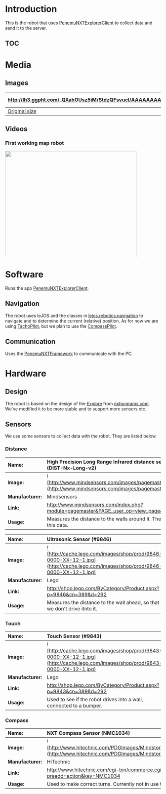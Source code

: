 # Introduction #

This is the robot that uses [PenemuNXTExplorerClient](http://code.google.com/p/penemunxt/source/browse/#svn/trunk/PenemuNXTExplorerClient) to collect data and send it to the server.

## TOC ##



# Media #

## Images ##

| http://lh3.ggpht.com/_QXahOUsz5iM/StdzQFsvucI/AAAAAAAAAWM/1RTp3DQ8BcE/s128/DSC04503.JPG | http://lh6.ggpht.com/_QXahOUsz5iM/StdzPhiQDzI/AAAAAAAAAWI/gPSo1k0jfzc/s128/DSC04502.JPG | http://lh6.ggpht.com/_QXahOUsz5iM/StdzQexF4OI/AAAAAAAAAWQ/iRS8gBqRLOg/s128/DSC04504.JPG | http://lh5.ggpht.com/_QXahOUsz5iM/StnN-BjD0aI/AAAAAAAAAYA/MyCncH5rTdI/s128/DSC04513.JPG |
|:----------------------------------------------------------------------------------------|:----------------------------------------------------------------------------------------|:----------------------------------------------------------------------------------------|:----------------------------------------------------------------------------------------|
| [Original size](http://lh3.ggpht.com/_QXahOUsz5iM/StdzQFsvucI/AAAAAAAAAWM/1RTp3DQ8BcE/s640/DSC04503.JPG) | [Original size](http://lh6.ggpht.com/_QXahOUsz5iM/StdzPhiQDzI/AAAAAAAAAWI/gPSo1k0jfzc/s640/DSC04502.JPG) | [Original size](http://lh6.ggpht.com/_QXahOUsz5iM/StdzQexF4OI/AAAAAAAAAWQ/iRS8gBqRLOg/DSC04504.JPG) | [Original size](http://lh5.ggpht.com/_QXahOUsz5iM/StnN-BjD0aI/AAAAAAAAAYA/MyCncH5rTdI/DSC04513.JPG) |

## Videos ##

### First working map robot ###
<a href='http://www.youtube.com/watch?feature=player_embedded&v=yf8brdukyRM' target='_blank'><img src='http://img.youtube.com/vi/yf8brdukyRM/0.jpg' width='425' height=344 /></a>

# Software #

Runs the app [PenemuNXTExplorerClient](http://code.google.com/p/penemunxt/source/browse/#svn/trunk/PenemuNXTExplorerClient).

## Navigation ##

The robot uses leJOS and the classes in [lejos.robotics.navigation](http://lejos.sourceforge.net/nxt/nxj/api/lejos/robotics/navigation/package-summary.html) to navigate and to determine the current (relative) position.
As for now we are using [TachoPilot](http://lejos.sourceforge.net/nxt/nxj/api/lejos/robotics/navigation/TachoPilot.html), but we plan to use the [CompassPilot](http://lejos.sourceforge.net/nxt/nxj/api/lejos/robotics/navigation/CompassPilot.html).

## Communication ##

Uses the [PenemuNXTFramework](http://code.google.com/p/penemunxt/source/browse/#svn/trunk/PenemuNXTFramework) to communicate with the PC.

# Hardware #

## Design ##

The robot is based on the design of the [Explore](http://www.nxtprograms.com/explorer/index.html) from [nxtpograms.com](http://www.nxtprograms.com/). We've modified it to be more stable and to support more sensors etc.

## Sensors ##

We use some sensors to collect data with the robot.
They are listed below.

### Distance ###

| **Name:** | **High Precision Long Range Infrared distance sensor for NXT (DIST-Nx-Long-v2)** |
|:----------|:---------------------------------------------------------------------------------|
| **Image:** | ![http://www.mindsensors.com/images/pagemaster/DISTNxlong.png](http://www.mindsensors.com/images/pagemaster/DISTNxlong.png) |
| **Manufacturer:** | Mindsensors |
| **Link:** | http://www.mindsensors.com/index.php?module=pagemaster&PAGE_user_op=view_page&PAGE_id=73 |
| **Usage:** | Measures the distance to the walls around it. The map is based on this data. |

| **Name:** | **Ultrasonic Sensor (#9846)** |
|:----------|:------------------------------|
| **Image:** | ![http://cache.lego.com/images/shop/prod/9846-0000-XX-12-1.jpg](http://cache.lego.com/images/shop/prod/9846-0000-XX-12-1.jpg) |
| **Manufacturer:** | Lego |
| **Link:** | http://shop.lego.com/ByCategory/Product.aspx?p=9846&cn=389&d=292 |
| **Usage:** | Measures the distance to the wall ahead, so that we don't drive itnto it. |

### Touch ###

| **Name:** | **Touch Sensor (#9843)** |
|:----------|:-------------------------|
| **Image:** | ![http://cache.lego.com/images/shop/prod/9843-0000-XX-12-1.jpg](http://cache.lego.com/images/shop/prod/9843-0000-XX-12-1.jpg) |
| **Manufacturer:** | Lego |
| **Link:** | http://shop.lego.com/ByCategory/Product.aspx?p=9843&cn=389&d=292 |
| **Usage:** | Used to see if the robot drives into a wall, connected to a bumper. |

### Compass ###

| **Name:** | **NXT Compass Sensor (NMC1034)** |
|:----------|:---------------------------------|
| **Image:** | ![http://www.hitechnic.com/PDGImages/Mindstorms%20Compass.jpg](http://www.hitechnic.com/PDGImages/Mindstorms%20Compass.jpg) |
| **Manufacturer:** | HiTechnic |
| **Link:** | http://www.hitechnic.com/cgi-bin/commerce.cgi?preadd=action&key=NMC1034 |
| **Usage:** | Used to make correct turns. Currently not in use though. |